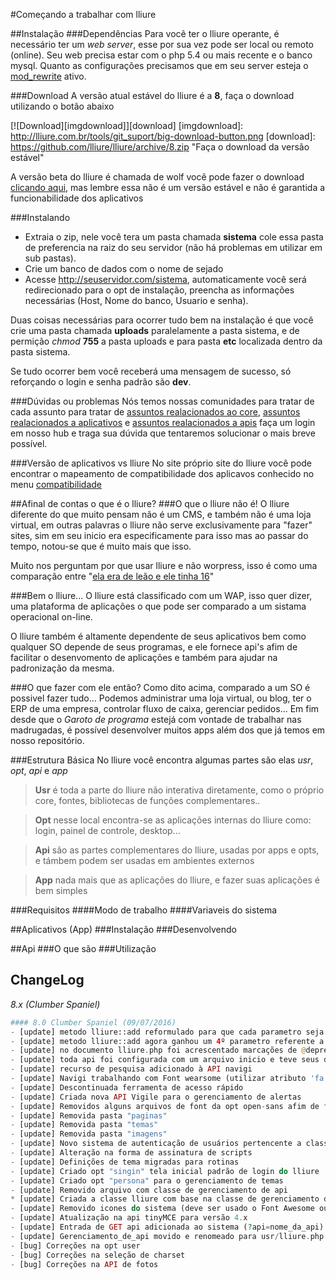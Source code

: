#Começando a trabalhar com lliure


##Instalação
###Dependências
Para você ter o lliure operante, é necessário ter um *web server*, esse por sua vez pode ser local ou remoto (online). Seu web precisa estar com o php 5.4 ou mais recente e o banco mysql.
Quanto as configurações precisamos que em seu server esteja o [mod_rewrite] ativo.

[mod_rewrite]: http://httpd.apache.org/docs/current/mod/mod_rewrite.html
###Download
A versão atual estável do lliure é a **8**, faça o download utilizando o botão abaixo

[![Download][imgdownload]][download]
[imgdownload]: http://lliure.com.br/tools/git_suport/big-download-button.png
[download]: https://github.com/lliure/lliure/archive/8.zip "Faça o download da versão estável"

[clicando aqui]:https://github.com/lliure/lliure-wolf/archive/master.zip
A versão beta do lliure é chamada de wolf você pode fazer o download [clicando aqui], mas lembre essa não é um versão estável e não é garantida a funcionabilidade dos aplicativos

###Instalando
* Extraia o zip, nele você tera um pasta chamada **sistema** cole essa pasta de preferencia na raiz do seu servidor (não há problemas em utilizar em sub pastas).
* Crie um banco de dados com o nome de sejado
* Acesse http://seuservidor.com/sistema, automaticamente você será redirecionado para o opt de instalação, preencha as informações necessárias (Host, Nome do banco, Usuario e senha).

Duas coisas necessárias para ocorrer tudo bem na instalação é que você crie uma pasta chamada **uploads** paralelamente a pasta sistema, e de permição *chmod* **755** a pasta uploads e para pasta **etc** localizada dentro da pasta sistema.

Se tudo ocorrer bem você receberá uma mensagem de sucesso, só reforçando o login e senha padrão são **dev**.

###Dúvidas ou problemas
Nós temos nossas comunidades para tratar de cada assunto para tratar de [assuntos realacionados ao core](http://lliure.com.br/hub/apm=comunidade/sapm=comunidade/cmd=1000000091), [assuntos realacionados a aplicativos](http://lliure.com.br/hub/apm=comunidade/sapm=comunidade/cmd=1000000090) e [assuntos realacionados a apis](http://lliure.com.br/hub/apm=comunidade/sapm=comunidade/cmd=1000000092) faça um login em nosso hub e traga sua dúvida que tentaremos solucionar o mais breve possível.

###Versão de aplicativos vs lliure
No site próprio site do lliure você pode encontrar o mapeamento de compatibilidade dos aplicavos conhecido no menu [compatibilidade](http://lliure.com.br/compatibilidade)

##Afinal de contas o que é o lliure?
###O que o lliure não é!
O lliure diferente do que muito pensam não é um CMS, e também não é uma loja virtual, em outras palavras o lliure não serve exclusivamente para "fazer" sites, sim em seu inicio era especificamente para isso mas ao passar do tempo, notou-se que é muito mais que isso.

Muito nos perguntam por que usar lliure e não worpress, isso é como uma comparação entre "[ela era de leão e ele tinha 16](http://www.vagalume.com.br/legiao-urbana/eduardo-e-monica.html)"

###Bem o lliure...
O lliure está classificado com um WAP, isso quer dizer, uma plataforma de aplicações o que pode ser comparado a um sistama operacional on-line.

O lliure também é altamente dependente de seus aplicativos bem como qualquer SO depende de seus programas, e ele fornece api's afim de facilitar o desenvomento de aplicações e também para ajudar na padronização da mesma.

###O que fazer com ele então?
Como dito acima, comparado a um SO é possivel fazer tudo... Podemos administrar uma loja virtual, ou blog, ter o ERP de uma empresa, controlar fluxo de caixa, gerenciar pedidos... Em fim desde que o *Garoto de programa* estejá com vontade de trabalhar nas madrugadas, é possível desenvolver muitos apps além dos que já temos em nosso repositório.

###Estrutura Básica
No lliure você encontra algumas partes são elas *usr*, *opt*, *api* e *app*

>**Usr** é toda a parte do lliure não interativa diretamente, como o próprio core, fontes, bibliotecas de funções complementares..

>**Opt** nesse local encontra-se as aplicações internas do lliure como: login, painel de controle, desktop...

>**Api** são as partes complementares do lliure, usadas por apps e opts, e támbem podem ser usadas em ambientes externos

>**App** nada mais que as aplicações do lliure, e fazer suas aplicações é bem simples

###Requisitos
####Modo de trabalho
####Variaveis do sistema


##Aplicativos (App)
###Instalação
###Desenvolvendo

##Api
###O que são
###Utilização

## ChangeLog 
*8.x (Clumber Spaniel)*

```php
#### 8.0 Clumber Spaniel (09/07/2016)
- [update] metodo lliure::add reformulado para que cada parametro seja designado para o que foi pensado
- [update] metodo lliure::add agora ganhou um 4º parametro referente a dependência do script
- [update] no documento lliure.php foi acrescentado marcações de @deprecated nas funções, classes e metodos depreacidos
- [update] toda api foi configurada com um arquivo inicio e teve seus dependências colocados nos mesmos
- [update] recurso de pesquisa adicionado à API navigi
- [update] Navigi trabalhando com Font wearsome (utilizar atributo 'fa' ao invés de 'ico')
- [update] Descontinuada ferramenta de acesso rápido
- [update] Criada nova API Vigile para o gerenciamento de alertas
- [update] Removidos alguns arquivos de font da opt open-sans afim de ficar mais leve o sistema
- [update] Removida pasta "paginas"
- [update] Removida pasta "temas"
- [update] Removida pasta "imagens"
- [update] Novo sistema de autenticação de usuários pertencente a classe lliure
- [update] Alteração na forma de assinatura de scripts
- [update] Definições de tema migradas para rotinas
- [update] Criado opt "singin" tela inicial padrão de login do lliure
- [update] Criado opt "persona" para o gerenciamento de temas
- [update] Removido arquivo com classe de gerenciamento de api
* [update] Criada a classe lliure com base na classe de gerenciamento de api
- [update] Removido icones do sistema (deve ser usado o Font Awesome ou utilizar ícones próprios)
- [update] Atualização na api tinyMCE para versão 4.x
- [update] Entrada de GET api adicionada ao sistema (?api=nome_da_api)
- [update] Gerenciamento_de_api movido e renomeado para usr/lliure.php
- [bug] Correções na opt user
- [bug] Correções na seleção de charset
- [bug] Correções na API de fotos
```
